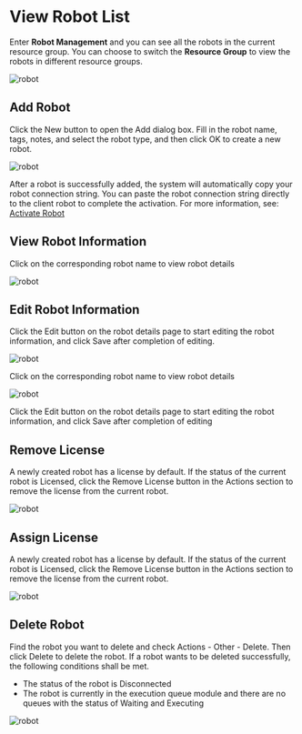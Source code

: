 # View Robot List

Enter **Robot Management** and you can see all the robots in the current resource group. You can choose to switch the **Resource Group** to view the robots in different resource groups.

![robot](https://docimages.blob.core.chinacloudapi.cn/images/EnglishDocumentImage/robotmanagement20210506.png)

## Add Robot

Click the New button to open the Add dialog box. Fill in the robot name, tags, notes, and select the robot type, and then click OK to create a new robot.

![robot](https://docimages.blob.core.chinacloudapi.cn/images/EnglishDocumentImage/addrobot20210506.png)

After a robot is successfully added, the system will automatically copy your robot connection string. You can paste the robot connection string directly to the client robot to complete the activation. For more information, see: [Activate Robot](../../../Robot/license.md)

## View Robot Information

Click on the corresponding robot name to view robot details

![robot](https://docimages.blob.core.chinacloudapi.cn/images/EnglishDocumentImage/viewrobotinformation20210506.png)

## Edit Robot Information

Click the Edit button on the robot details page to start editing the robot information, and click Save after completion of editing.

![robot](https://docimages.blob.core.chinacloudapi.cn/images/EnglishDocumentImage/editrobotinformation20210506.png)

Click on the corresponding robot name to view robot details

![robot](https://docimages.blob.core.chinacloudapi.cn/images/EnglishDocumentImage/correspondingrobot20210506.png)

Click the Edit button on the robot details page to start editing the robot information, and click Save after completion of editing

## Remove License

A newly created robot has a license by default. If the status of the current robot is Licensed, click the Remove License button in the Actions section to remove the license from the current robot.

![robot](https://docimages.blob.core.chinacloudapi.cn/images/EnglishDocumentImage/removelicense20210506.png)

## Assign License

A newly created robot has a license by default. If the status of the current robot is Licensed, click the Remove License button in the Actions section to remove the license from the current robot.

![robot](https://docimages.blob.core.chinacloudapi.cn/images/EnglishDocumentImage/assignlicense20210506.png)

## Delete Robot

Find the robot you want to delete and check Actions - Other - Delete. Then click Delete to delete the robot. If a robot wants to be deleted successfully, the following conditions shall be met.

- The status of the robot is Disconnected
- The robot is currently in the execution queue module and there are no queues with the status of Waiting and Executing

![robot](https://docimages.blob.core.chinacloudapi.cn/images/EnglishDocumentImage/deletelicense20210506.png)
